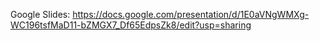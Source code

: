 Google Slides: https://docs.google.com/presentation/d/1E0aVNgWMXg-WC196tsfMaD11-bZMGX7_Df65EdpsZk8/edit?usp=sharing
 

